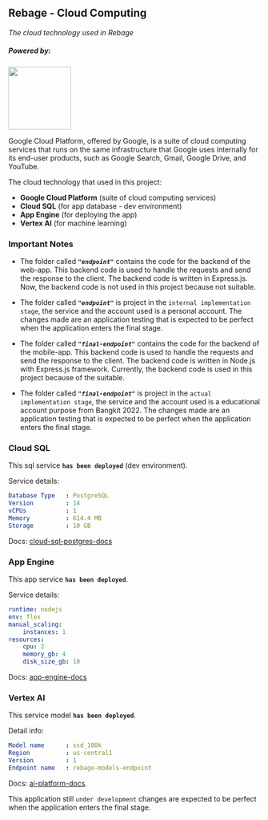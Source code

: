 ## Rebage - Cloud Computing

_The cloud technology used in Rebage_

##### Powered by:

<img src="https://www.gstatic.com/devrel-devsite/prod/v6cd15f45ec209c8961e07ea7e57ed9a0e9da4333bc915e67d1fcd2b2a9ec62d1/cloud/images/cloud-logo.svg" width="125"/>

Google Cloud Platform, offered by Google, is a suite of cloud computing services
that runs on the same infrastructure that Google uses internally for its
end-user products, such as Google Search, Gmail, Google Drive, and YouTube.

The cloud technology that used in this project:

-   **Google Cloud Platform** (suite of cloud computing services)
-   **Cloud SQL** (for app database - dev environment)
-   **App Engine** (for deploying the app)
-   **Vertex AI** (for machine learning)

### Important Notes

-   The folder called **_`"endpoint"`_** contains the code for the backend of
    the web-app. This backend code is used to handle the requests and send the
    response to the client. The backend code is written in Express.js. Now, the
    backend code is not used in this project because not suitable.

-   The folder called **_`"endpoint"`_** is project in the
    `internal implementation stage`, the service and the account used is a
    personal account. The changes made are an application testing that is
    expected to be perfect when the application enters the final stage.

-   The folder called **_`"final-endpoint"`_** contains the code for the backend
    of the mobile-app. This backend code is used to handle the requests and send
    the response to the client. The backend code is written in Node.js with
    Express.js framework. Currently, the backend code is used in this project
    because of the suitable.

-   The folder called **_`"final-endpoint"`_** is project in the
    `actual implementation stage`, the service and the account used is a
    educational account purpose from Bangkit 2022. The changes made are an
    application testing that is expected to be perfect when the application
    enters the final stage.

### Cloud SQL

This sql service **`has been deployed`** (dev environment).

Service details:

```YAML
Database Type   : PostgreSQL
Version         : 14
vCPUs           : 1
Memory          : 614.4 MB
Storage         : 10 GB
```

Docs: [cloud-sql-postgres-docs](https://cloud.google.com/sql/docs/postgres/)

### App Engine

This app service **`has been deployed`**.

Service details:

```YAML
runtime: nodejs
env: flex
manual_scaling:
    instances: 1
resources:
    cpu: 2
    memory_gb: 4
    disk_size_gb: 10
```

Docs:
[app-engine-docs](https://cloud.google.com/appengine/docs/standard/nodejs/runtime)

### Vertex AI

This service model **`has been deployed`**.

Detail info:

```YAML
Model name      : ssd_100k
Region          : us-central1
Version         : 1
Endpoint name   : rebage-models-endpoint
```

Docs: [ai-platform-docs](https://cloud.google.com/ai-platform/docs/).

This application still `under development` changes are expected to be perfect
when the application enters the final stage.

